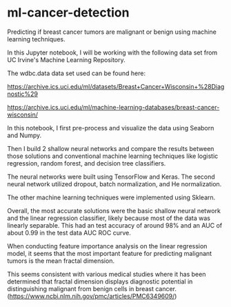 # ml-cancer-detection
Predicting if breast cancer tumors are malignant or benign using machine learning techniques.

In this Jupyter notebook, I will be working with the following data set from UC Irvine's Machine Learning Repository.

The wdbc.data data set used can be found here:

https://archive.ics.uci.edu/ml/datasets/Breast+Cancer+Wisconsin+%28Diagnostic%29 

https://archive.ics.uci.edu/ml/machine-learning-databases/breast-cancer-wisconsin/

In this notebook, I first pre-process and visualize the data using Seaborn and Numpy. 

Then I build 2 shallow neural networks and compare the results between those solutions and conventional machine learning techniques like logistic regression, random forest, and decision tree classifiers. 

The neural networks were built using TensorFlow and Keras. The second neural network utilized dropout, batch normalization, and He normalization.

The other machine learning techniques were implemented using Sklearn.

Overall, the most accurate solutions were the basic shallow neural network and the linear regression classifier, likely because most of the data was linearly separable. This had an test accuracy of around 98% and an AUC of about 0.99 in the test data AUC ROC curve. 

When conducting feature importance analysis on the linear regression model, it seems that the most important feature for predicting malignant tumors is the mean fractal dimension.

This seems consistent with various medical studies where it has been determined that fractal dimension displays diagnostic potential in distinguishing malignant from benign cells in breast cancer. (https://www.ncbi.nlm.nih.gov/pmc/articles/PMC6349609/)
